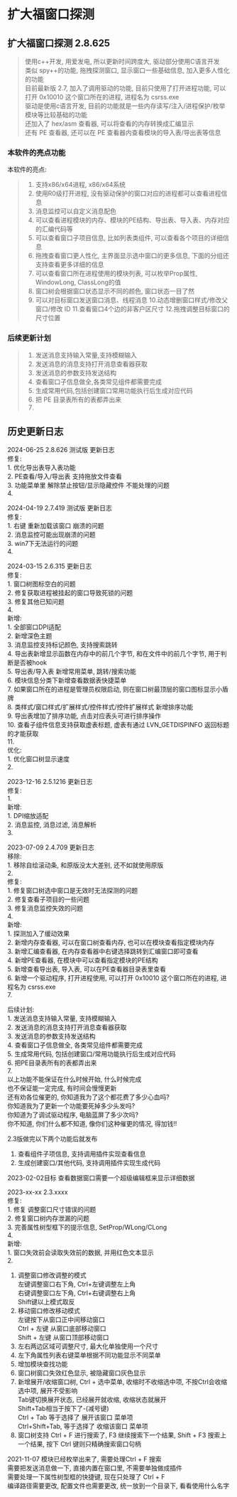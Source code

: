 # 扩大福窗口探测

## 扩大福窗口探测 2.8.625
> 使用c++开发, 用爱发电, 所以更新时间跨度大, 驱动部分使用C语言开发  
> 类似 spy++的功能, 拖拽探测窗口, 显示窗口一些基础信息, 加入更多人性化的功能  
> 目前最新版 2.7, 加入了调用驱动的功能, 目前只使用了打开进程功能, 可以打开 0x10010 这个窗口所在的进程, 进程名为 csrss.exe  
> 驱动是使用c语言开发, 目前的功能就是一些内存读写/注入/进程保护/枚举模块等比较基础的功能  
> 还加入了 hex/asm  查看器, 可以将查看的内存转换成汇编显示  
> 还有 PE 查看器, 还可以在 PE 查看器内查看模块的导入表/导出表等信息  
>
> 
### 本软件的亮点功能
本软件的亮点:
> 1. 支持x86/x64进程, x86/x64系统
> 2. 使用R0级打开进程, 没有驱动保护的窗口对应的进程都可以查看进程信息
> 3. 消息监控可以自定义消息配色
> 4. 可以查看进程模块的内存、模块的PE结构、导出表、导入表、内存对应的汇编代码等
> 5. 可以查看窗口子项目信息, 比如列表类组件, 可以查看各个项目的详细信息
> 6. 拖拽查看窗口更人性化, 主界面显示选中窗口的更多信息, 下面的分组还支持查看更多详细的信息
> 7. 可以查看窗口所在进程使用的模块列表, 可以枚举Prop属性, WindowLong, ClassLong的值
> 8. 窗口树会根据窗口状态显示不同的颜色, 窗口状态一目了然
> 9. 可以对目标窗口发送窗口消息、线程消息
> 10.动态增删窗口样式/修改父窗口/修改 ID
> 11.查看窗口4个边的非客户区尺寸
> 12.拖拽调整目标窗口的尺寸位置

### 后续更新计划
> 1. 发送消息支持输入常量,支持模糊输入  
> 2. 发送消息的消息支持打开消息查看器获取   
> 3. 发送消息的参数支持发送结构  
> 4. 查看窗口子信息做全,各类常见组件都需要完成  
> 5. 生成常用代码,包括创建窗口常用功能执行后生成对应代码  
> 6. 把 PE 目录表所有的表都弄出来  
> 7. 



## 历史更新日志

2024-06-25 2.8.626 测试版 更新日志  
修复:  
    1. 优化导出表导入表功能  
    2. PE查看/导入/导出表 支持拖放文件查看  
    3. 功能菜单里 解除禁止按钮/显示隐藏控件 不能处理的问题   
    4.   


2024-04-19 2.7.419 测试版 更新日志  
修复:  
    1. 右键 重新加载该窗口 崩溃的问题  
    2. 消息监控可能出现崩溃的问题  
    3. win7下无法运行的问题  
    4.   
  
  
2024-03-15 2.6.315 更新日志  
修复:  
    1. 窗口树图标空白的问题  
    2. 修复获取进程被挂起的窗口导致死锁的问题  
    3. 修复其他已知问题  
    4.   
新增:  
    1. 全部窗口DPI适配  
    2. 新增深色主题  
    3. 消息监控支持标记颜色, 支持搜索跳转  
    4. 导出表新增显示函数在内存中的前几个字节, 和在文件中的前几个字节, 用于判断是否被hook  
    5. 导出表/导入表 新增常用菜单, 跳转/搜索功能  
    6. 模块信息分类下新增查看数据表快捷菜单  
    7. 如果窗口所在的进程是管理员权限启动, 则在窗口树最顶层的窗口图标显示小盾牌  
    8. 类样式/窗口样式/扩展样式/控件样式/控件扩展样式 新增排序功能  
    9. 导出表增加了排序功能, 点击对应表头可进行排序操作  
   10. 查看子组件信息支持获取虚表标题, 虚表有通过 LVN_GETDISPINFO 返回标题的才能获取  
   11.   
优化:  
    1. 优化窗口树显示速度  
    2.   
          
2023-12-16 2.5.1216 更新日志  
修复:  
    1.   
新增:  
    1. DPI缩放适配  
    2. 消息监控, 消息过滤, 消息解析  
    3.   
      
2023-07-09 2.4.709 更新日志  
移除:  
    1. 移除自绘滚动条, 和原版没太大差别, 还不如就使用原版  
    2.   
修复:  
    1. 修复窗口树选中窗口是无效时无法探测的问题  
    2. 修复查看子项目的一些问题  
    3. 修复消息监控失效的问题  
    4.   
新增:  
    1. 探测加入了缓动效果  
    2. 新增内存查看器, 可以在窗口树查看内存, 也可以在模块查看指定模块内存  
    3. 新增汇编查看器, 在内存查看器中右键选择跳转到汇编窗口即可查看  
    4. 新增PE查看器, 在模块中可以查看指定模块的PE结构  
    5. 新增查看导出表, 导入表, 可以在PE查看器目录表里查看  
    6. 新增一个驱动程序, 打开进程使用, 可以打开 0x10010 这个窗口所在的进程, 进程名为 csrss.exe  
    7.   
      
后续计划:  
    1. 发送消息支持输入常量, 支持模糊输入  
    2. 发送消息的消息支持打开消息查看器获取  
    3. 发送消息的参数支持发送结构  
    4. 查看窗口子信息做全, 各类常见组件都需要完成  
    5. 生成常用代码, 包括创建窗口/常用功能执行后生成对应代码  
    6. 把PE目录表所有的表都弄出来  
    7.   
以上功能不能保证在什么时候开始, 什么时候完成  
也不保证能一定完成, 有时间会慢慢更新  
还有劝各位催更的, 你知道我为了这个都花费了多少心血吗?  
你知道我为了更新一个功能要死掉多少头发吗?  
你知道为了调试驱动程序, 电脑蓝屏了多少次吗?  
你不知道, 你们什么都不知道, 像你们这种催更的情况, 得加钱!!  
  
      
  
2.3版做完以下两个功能后就发布  
1. 查看组件子项信息, 支持调用插件实现查看信息  
2. 生成创建窗口/其他代码, 支持调用插件实现生成代码  
  
2023-02-02目标 查看数据窗口需要一个超级编辑框来显示详细数据  
  
2023-xx-xx 2.3.xxxx  
修复:  
    1. 修复 调整窗口尺寸错误的问题  
    2. 修复窗口树内存泄漏的问题  
    3. 完善属性树型框下的提示信息, SetProp/WLong/CLong  
    4.   
新增:  
    1. 窗口失效前会读取失效前的数据, 并用红色文本显示  
    2.   
      
      
          
1. 调整窗口修改调整的模式  
    左键调整窗口右下角, Ctrl+左键调整左上角  
    右键调整窗口左下角, Ctrl+右键调整右上角  
    Shift键以上模式取反  
2. 移动窗口修改移动模式  
    左键按下从窗口正中间移动窗口  
    Ctrl + 左键 从窗口底部移动窗口  
    Shift + 左键 从窗口顶部移动窗口  
3. 左右两边区域可调整尺寸, 最大化单独使用一个尺寸  
4. 左下角属性列表右键菜单根据不同功能显示不同菜单  
5. 增加模块查找功能  
6. 窗口树窗口失效红色显示, 被隐藏窗口灰色显示  
7. 新增展开/收缩窗口树, Ctrl + 选中菜单, 收缩时不收缩选中项, 不按Ctrl会收缩选中项, 展开不受影响  
    Tab键切换展开状态, 已经展开就收缩, 收缩状态就展开  
    Shift+Tab相当于按下了-(减号键)  
    Ctrl + Tab 等于选择了 展开该窗口 菜单项  
    Ctrl+Shift+Tab, 等于选择了 收缩该窗口 菜单项  
8. 窗口树支持 Ctrl + F 进行搜索了, F3 继续搜索下一个结果, Shift + F3 搜索上一个结果, 按下 Ctrl 键则只精确搜索窗口句柄  
  
  
2021-11-07 模块已经枚举出来了, 需要处理Ctrl + F 搜索  
需要把发送消息做一下, 直接内置在窗口里, 不需要单独做成插件  
需要处理一下属性树型框的快捷键, 现在只处理了 Ctrl + F  
编译路径需要更改, 配置文件也需要更改, 统一放到一个目录下, 看看使用什么名字  

